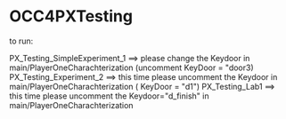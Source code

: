 # OCC4PXTesting

to run:

PX_Testing_SimpleExperiment_1  ==> please change the Keydoor in main/PlayerOneCharachterization (uncomment KeyDoor = "door3)
PX_Testing_Experiment_2  ==> this time please uncomment the Keydoor in main/PlayerOneCharachterization ( KeyDoor = "d1")
PX_Testing_Lab1  ==> this time please uncomment the Keydoor="d_finish" in main/PlayerOneCharachterization 
